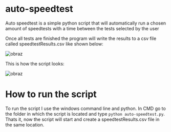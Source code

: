 # auto-speedtest

Auto speedtest is a simple python script that will automatically run a chosen amount of speedtests with a time between the tests selected by the user

Once all tests are finished the program will write the results to a csv file called speedtestResults.csv like shown below:

![obraz](https://user-images.githubusercontent.com/98919214/173559461-27a16b74-69da-4f58-a3c4-3669cd69e4fa.png)

This is how the script looks:

![obraz](https://user-images.githubusercontent.com/98919214/173560666-d9abd7d4-4e8a-42c4-84cd-f9f57129c2eb.png)

# How to run the script

To run the script I use the windows command line and python. In CMD go to the folder in which the script is located and type `python auto-speedtest.py`.
Thats it, now the script will start and create a speedtestResults.csv file in the same location.
